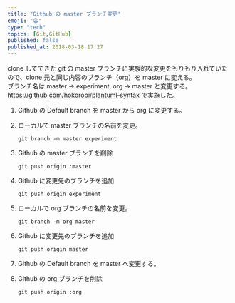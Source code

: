 ```yaml
---
title: "Github の master ブランチ変更"
emoji: "😀"
type: "tech"
topics: [Git,GitHub]
published: false
published_at: 2018-03-18 17:27
---
```

clone してできた git の master ブランチに実験的な変更をもりもり入れていたので、clone 元と同じ内容のブランチ（org）を master に変える。  
ブランチ名は master -> experiment, org -> master と変更する。  
https://github.com/hokorobi/plantuml-syntax で実施した。

1.	Github の Default branch を master から org に変更する。
2.	ローカルで master ブランチの名前を変更。

	```
	git branch -m master experiment
	```

3.	Github の master ブランチを削除

	```
	git push origin :master
	```

4.	Github に変更先のブランチを追加

	```
	git push origin experiment
	```

5.	ローカルで org ブランチの名前を変更。

	```
	git branch -m org master
	```

6.	Github に変更先のブランチを追加

	```
	git push origin master
	```

7.	Github の Default branch を master へ変更する。

8.	Github の org ブランチを削除

	```
	git push origin :org
	```


